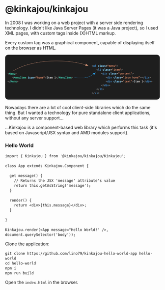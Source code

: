 # @kinkajou/kinkajou

In 2008 I was working on a web project with a server side rendering technology.
I didn't like Java Server Pages (it was a Java project), so I used XML pages,
with custom tags inside (X)HTML markup.

Every custom tag was a graphical component, capable of displaying itself on the browser as HTML.

![Alt Custom component tag](https://github.com/lino79/kinkajou-kinkajou/blob/master/component.png)

Nowadays there are a lot of cool client-side libraries which do the same thing.
But I wanted a technology for pure standalone client applications, without any
server support...

...Kinkajou is a component-based web library which performs this task (it's based
on Javascript/JSX syntax and AMD modules support).

### Hello World

``` JSX
import { Kinkajou } from '@kinkajou/kinkajou/Kinkajou';

class App extends Kinkajou.Component {

  get message() {
    // Returns the JSX 'message' attribute's value
    return this.getAsString('message');
  }

  render() {
    return <div>{this.message}</div>;
  }

}

Kinkajou.render(<App message="Hello World!" />, document.querySelector('body'));
```

Clone the application:

```
git clone https://github.com/lino79/kinkajou-hello-world-app hello-world
cd hello-world
npm i
npm run build
```

Open the `index.html` in the browser.
